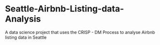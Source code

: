 # Seattle-Airbnb-Listing-data-Analysis
A data science project that uses the CRISP - DM Process to analyse Airbnb listing data in Seattle 
